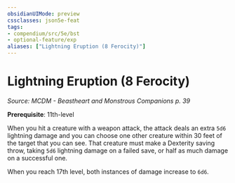 ```yaml
---
obsidianUIMode: preview
cssclasses: json5e-feat
tags:
- compendium/src/5e/bst
- optional-feature/exp
aliases: ["Lightning Eruption (8 Ferocity)"]
---
```

# Lightning Eruption (8 Ferocity)
*Source: MCDM - Beastheart and Monstrous Companions p. 39*  

**Prerequisite**: 11th-level

When you hit a creature with a weapon attack, the attack deals an extra `5d6` lightning damage and you can choose one other creature within 30 feet of the target that you can see. That creature must make a Dexterity saving throw, taking `5d6` lightning damage on a failed save, or half as much damage on a successful one.

When you reach 17th level, both instances of damage increase to `6d6`.
